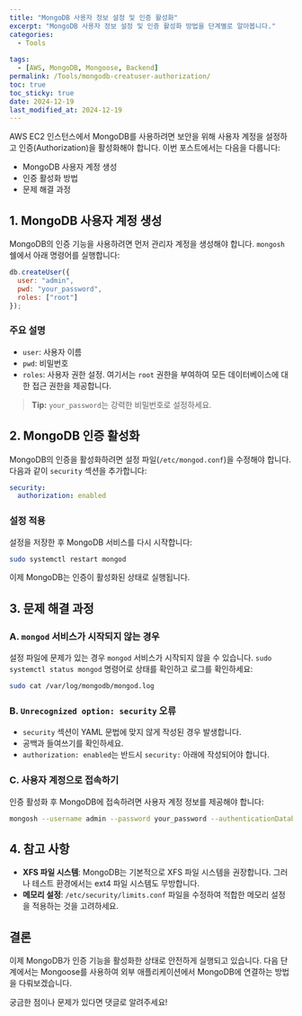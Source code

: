 ```yaml
---
title: "MongoDB 사용자 정보 설정 및 인증 활성화"
excerpt: "MongoDB 사용자 정보 설정 및 인증 활성화 방법을 단계별로 알아봅니다."
categories:
  - Tools
  
tags:
  - [AWS, MongoDB, Mongoose, Backend]
permalink: /Tools/mongodb-creatuser-authorization/
toc: true
toc_sticky: true
date: 2024-12-19
last_modified_at: 2024-12-19
---
```


AWS EC2 인스턴스에서 MongoDB를 사용하려면 보안을 위해 사용자 계정을 설정하고 인증(Authorization)을 활성화해야 합니다. 이번 포스트에서는 다음을 다룹니다:

- MongoDB 사용자 계정 생성
- 인증 활성화 방법
- 문제 해결 과정

## 1. MongoDB 사용자 계정 생성

MongoDB의 인증 기능을 사용하려면 먼저 관리자 계정을 생성해야 합니다. `mongosh` 쉘에서 아래 명령어를 실행합니다:

```javascript
db.createUser({
  user: "admin",
  pwd: "your_password",
  roles: ["root"]
});
```

### 주요 설명
- `user`: 사용자 이름
- `pwd`: 비밀번호
- `roles`: 사용자 권한 설정. 여기서는 `root` 권한을 부여하여 모든 데이터베이스에 대한 접근 권한을 제공합니다.

> **Tip:** `your_password`는 강력한 비밀번호로 설정하세요.

## 2. MongoDB 인증 활성화

MongoDB의 인증을 활성화하려면 설정 파일(`/etc/mongod.conf`)을 수정해야 합니다. 다음과 같이 `security` 섹션을 추가합니다:

```yaml
security:
  authorization: enabled
```

### 설정 적용
설정을 저장한 후 MongoDB 서비스를 다시 시작합니다:

```bash
sudo systemctl restart mongod
```

이제 MongoDB는 인증이 활성화된 상태로 실행됩니다.

## 3. 문제 해결 과정

### A. `mongod` 서비스가 시작되지 않는 경우

설정 파일에 문제가 있는 경우 `mongod` 서비스가 시작되지 않을 수 있습니다. `sudo systemctl status mongod` 명령어로 상태를 확인하고 로그를 확인하세요:

```bash
sudo cat /var/log/mongodb/mongod.log
```

### B. `Unrecognized option: security` 오류

- `security` 섹션이 YAML 문법에 맞지 않게 작성된 경우 발생합니다.
- 공백과 들여쓰기를 확인하세요.
- `authorization: enabled`는 반드시 `security:` 아래에 작성되어야 합니다.

### C. 사용자 계정으로 접속하기

인증 활성화 후 MongoDB에 접속하려면 사용자 계정 정보를 제공해야 합니다:

```bash
mongosh --username admin --password your_password --authenticationDatabase admin
```

## 4. 참고 사항

- **XFS 파일 시스템**: MongoDB는 기본적으로 XFS 파일 시스템을 권장합니다. 그러나 테스트 환경에서는 ext4 파일 시스템도 무방합니다.
- **메모리 설정**: `/etc/security/limits.conf` 파일을 수정하여 적합한 메모리 설정을 적용하는 것을 고려하세요.

## 결론

이제 MongoDB가 인증 기능을 활성화한 상태로 안전하게 실행되고 있습니다. 다음 단계에서는 Mongoose를 사용하여 외부 애플리케이션에서 MongoDB에 연결하는 방법을 다뤄보겠습니다.

궁금한 점이나 문제가 있다면 댓글로 알려주세요!

